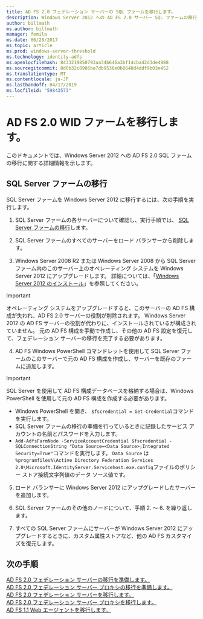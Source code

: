 ```yaml
---
title: AD FS 2.0 フェデレーション サーバーの SQL ファームを移行します。
description: Windows Server 2012 への AD FS 2.0 サーバー SQL ファームの移行に関する情報を提供します。
author: billmath
ms.author: billmath
manager: femila
ms.date: 06/28/2017
ms.topic: article
ms.prod: windows-server-threshold
ms.technology: identity-adfs
ms.openlocfilehash: 8433219850793aa34b646a3bf14cba42d3de4988
ms.sourcegitcommit: 0d0b32c8986ba7db9536e0b8648d4ddf9b03e452
ms.translationtype: MT
ms.contentlocale: ja-JP
ms.lasthandoff: 04/17/2019
ms.locfileid: "59843573"
---
```

# <a name="migrate-an-ad-fs-20-wid-farm"></a>AD FS 2.0 WID ファームを移行します。  
このドキュメントでは、Windows Server 2012 への AD FS 2.0 SQL ファームの移行に関する詳細情報を示します。


## <a name="migrate-a-sql-server-farm"></a>SQL Server ファームの移行  
 SQL Server ファームを Windows Server 2012 に移行するには、次の手順を実行します。  
  
1.  SQL Server ファームの各サーバーについて確認し、実行手順では、 [SQL Server ファームの移行](prepare-to-migrate-a-sql-server-farm.md)します。  
  
2.  SQL Server ファームのすべてのサーバーをロード バランサーから削除します。  
  
3.  Windows Server 2008 R2 または Windows Server 2008 から SQL Server ファーム内のこのサーバー上のオペレーティング システムを Windows Server 2012 にアップグレードします。 詳細については、「[Windows Server 2012 のインストール](https://technet.microsoft.com/library/jj134246.aspx)」を参照してください。  
  
> [!IMPORTANT]
>  オペレーティング システムをアップグレードすると、このサーバーの AD FS 構成が失われ、AD FS 2.0 サーバーの役割が削除されます。 Windows Server 2012 の AD FS サーバーの役割が代わりに、インストールされているが構成されていません。 元の AD FS 構成を手動で作成し、その他の AD FS 設定を復元して、フェデレーション サーバーの移行を完了する必要があります。  
  
4.  AD FS Windows PowerShell コマンドレットを使用して SQL Server ファームのこのサーバーで元の AD FS 構成を作成し、サーバーを既存のファームに追加します。  
  
> [!IMPORTANT]
>  SQL Server を使用して AD FS 構成データベースを格納する場合は、Windows PowerShell を使用して元の AD FS 構成を作成する必要があります。  

  - Windows PowerShell を開き、 `$fscredential = Get-Credential`コマンドを実行します。  
  - SQL Server ファームの移行の準備を行っているときに記録したサービス アカウントの名前とパスワードを入力します。  
  - `Add-AdfsFarmNode -ServiceAccountCredential $fscredential -SQLConnectionString "Data Source=<Data Source>;Integrated Security=True"`コマンドを実行します。 `Data Source` は `%programfiles%\Active Directory Federation Services 2.0\Microsoft.IdentityServer.Servicehost.exe.config`ファイルのポリシー ストア接続文字列値のデータ ソース値です。  
  
5.  ロード バランサーに Windows Server 2012 にアップグレードしたサーバーを追加します。  
  
6.  SQL Server ファームのその他のノードについて、手順 2. ～ 6. を繰り返します。  
  
7.  すべての SQL Server ファームにサーバーが Windows Server 2012 にアップグレードするときに、カスタム属性ストアなど、他の AD FS カスタマイズを復元します。  

## <a name="next-steps"></a>次の手順
 [AD FS 2.0 フェデレーション サーバーの移行を準備します。](prepare-to-migrate-ad-fs-fed-server.md)   
 [AD FS 2.0 フェデレーション サーバー プロキシの移行を準備します。](prepare-to-migrate-ad-fs-fed-proxy.md)   
 [AD FS 2.0 フェデレーション サーバーを移行します。](migrate-the-ad-fs-fed-server.md)   
 [AD FS 2.0 フェデレーション サーバー プロキシを移行します。](migrate-the-ad-fs-2-fed-server-proxy.md)   
 [AD FS 1.1 Web エージェントを移行します。](migrate-the-ad-fs-web-agent.md)



